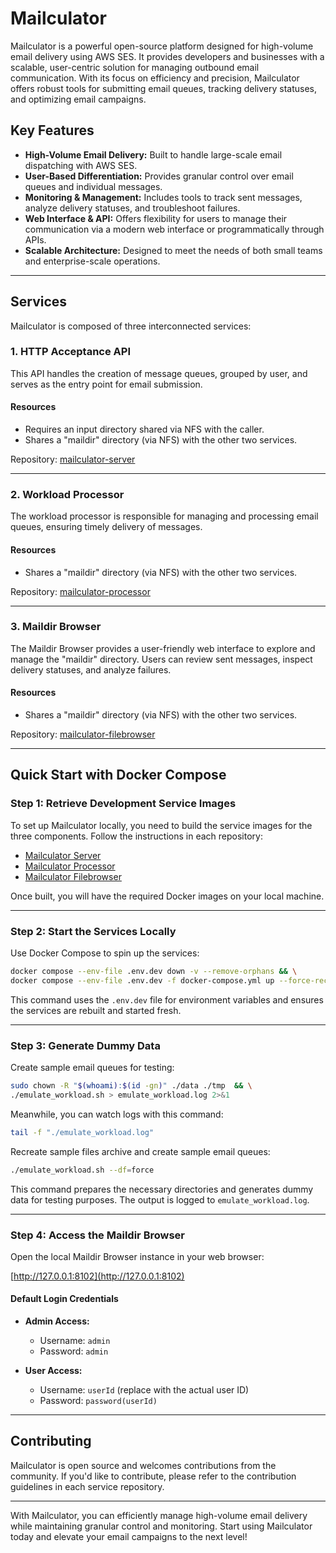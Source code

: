 # Mailculator

Mailculator is a powerful open-source platform designed for high-volume email delivery using AWS SES. It provides developers and businesses with a scalable, user-centric solution for managing outbound email communication. With its focus on efficiency and precision, Mailculator offers robust tools for submitting email queues, tracking delivery statuses, and optimizing email campaigns.

## Key Features

- **High-Volume Email Delivery:** Built to handle large-scale email dispatching with AWS SES.
- **User-Based Differentiation:** Provides granular control over email queues and individual messages.
- **Monitoring & Management:** Includes tools to track sent messages, analyze delivery statuses, and troubleshoot failures.
- **Web Interface & API:** Offers flexibility for users to manage their communication via a modern web interface or programmatically through APIs.
- **Scalable Architecture:** Designed to meet the needs of both small teams and enterprise-scale operations.

---

## Services

Mailculator is composed of three interconnected services:

### 1. HTTP Acceptance API

This API handles the creation of message queues, grouped by user, and serves as the entry point for email submission.

#### Resources

- Requires an input directory shared via NFS with the caller.
- Shares a "maildir" directory (via NFS) with the other two services.

Repository: [mailculator-server](https://github.com/Multidialogo/mailculator-server)

---

### 2. Workload Processor

The workload processor is responsible for managing and processing email queues, ensuring timely delivery of messages.

#### Resources

- Shares a "maildir" directory (via NFS) with the other two services.

Repository: [mailculator-processor](https://github.com/Multidialogo/mailculator-processor)

---

### 3. Maildir Browser

The Maildir Browser provides a user-friendly web interface to explore and manage the "maildir" directory. Users can review sent messages, inspect delivery statuses, and analyze failures.

#### Resources

- Shares a "maildir" directory (via NFS) with the other two services.

Repository: [mailculator-filebrowser](https://github.com/Multidialogo/mailculator-filebrowser)

---

## Quick Start with Docker Compose

### Step 1: Retrieve Development Service Images

To set up Mailculator locally, you need to build the service images for the three components. Follow the instructions in each repository:

- [Mailculator Server](https://github.com/Multidialogo/mailculator-server/README.md)
- [Mailculator Processor](https://github.com/Multidialogo/mailculator-processor/README.md)
- [Mailculator Filebrowser](https://github.com/Multidialogo/mailculator-filebrowser/README.md)

Once built, you will have the required Docker images on your local machine.

---

### Step 2: Start the Services Locally

Use Docker Compose to spin up the services:

```bash
docker compose --env-file .env.dev down -v --remove-orphans && \
docker compose --env-file .env.dev -f docker-compose.yml up --force-recreate
```

This command uses the `.env.dev` file for environment variables and ensures the services are rebuilt and started fresh.

---

### Step 3: Generate Dummy Data
Create sample email queues for testing:
```bash
sudo chown -R "$(whoami):$(id -gn)" ./data ./tmp  && \
./emulate_workload.sh > emulate_workload.log 2>&1
```

Meanwhile, you can watch logs with this command:
```bash
tail -f "./emulate_workload.log"
```
Recreate sample files archive and create sample email queues:
```bash
./emulate_workload.sh --df=force
```

This command prepares the necessary directories and generates dummy data for testing purposes. The output is logged to `emulate_workload.log`.

---

### Step 4: Access the Maildir Browser

Open the local Maildir Browser instance in your web browser:

[http://127.0.0.1:8102](http://127.0.0.1:8102)

#### Default Login Credentials

- **Admin Access:**

    - Username: `admin`
    - Password: `admin`

- **User Access:**

    - Username: `userId` (replace with the actual user ID)
    - Password: `password(userId)`

---

## Contributing

Mailculator is open source and welcomes contributions from the community. If you'd like to contribute, please refer to the contribution guidelines in each service repository.

---

With Mailculator, you can efficiently manage high-volume email delivery while maintaining granular control and monitoring. Start using Mailculator today and elevate your email campaigns to the next level!

